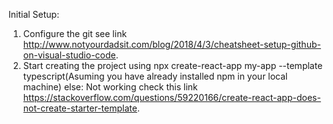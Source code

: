 Initial Setup:
1) Configure the git see link http://www.notyourdadsit.com/blog/2018/4/3/cheatsheet-setup-github-on-visual-studio-code.
2) Start creating the project using npx create-react-app my-app --template typescript(Asuming you have already installed npm in your local machine)
else: Not working check this link https://stackoverflow.com/questions/59220166/create-react-app-does-not-create-starter-template. 



 
